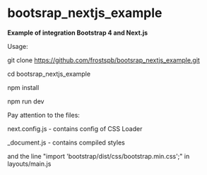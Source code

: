 # bootsrap_nextjs_example

**Example of integration Bootstrap 4 and Next.js**


Usage:

git clone https://github.com/frostspb/bootsrap_nextjs_example.git

cd bootsrap_nextjs_example

npm install

npm run dev



Pay attention to the files:

next.config.js  - contains config of CSS Loader

_document.js - contains compiled styles

and the line "import 'bootstrap/dist/css/bootstrap.min.css';" in layouts/main.js
